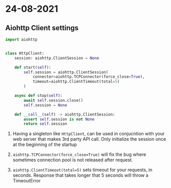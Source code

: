 # 24-08-2021

## Aiohttp Client settings

```python
import aiohttp


class HttpClient:
    session: aiohttp.ClientSession = None

    def start(self):
        self.session = aiohttp.ClientSession(
            connector=aiohttp.TCPConnector(force_close=True),
            timeout=aiohttp.ClientTimeout(total=5)
        )

    async def stop(self):
        await self.session.close()
        self.session = None

    def __call__(self) -> aiohttp.ClientSession:
        assert self.session is not None
        return self.session
```

1. Having a singleton like `HttpClient`, can be used in conjucntion with your web server that makes 3rd party API call. Only initialize the session once at the beginning of the startup

2. `aiohttp.TCPConnector(force_close=True)` will fix the bug where sometimes connection pool is not released after request.

3. `aiohttp.ClientTimeout(total=5)` sets timeout for your requests, in seconds. Response that takes longer that 5 seconds will throw a TimeoutError
